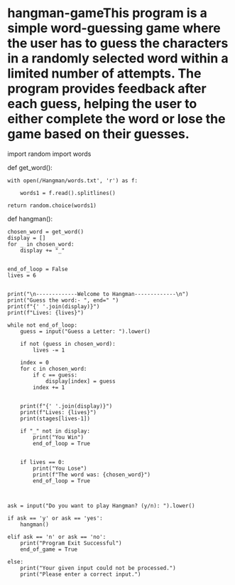 # hangman-gameThis program is a simple word-guessing game where the user has to guess the characters in a randomly selected word within a limited number of attempts. The program provides feedback after each guess, helping the user to either complete the word or lose the game based on their guesses.
import random
import words
 

def get_word():
    
    with open(/Hangman/words.txt', 'r') as f:
        
        words1 = f.read().splitlines()
        
    return random.choice(words1)
 
def hangman():
    
    chosen_word = get_word()
    display = []
    for _ in chosen_word:
        display += "_"
 
   
    end_of_loop = False
    lives = 6
 
  
    print("\n-------------Welcome to Hangman-------------\n")
    print("Guess the word:- ", end=" ")
    print(f"{' '.join(display)}")
    print(f"Lives: {lives}")
     
    while not end_of_loop:
        guess = input("Guess a Letter: ").lower()
       
        if not (guess in chosen_word):
            lives -= 1
       
        index = 0
        for c in chosen_word: 
            if c == guess:
                display[index] = guess
            index += 1
 
       
        print(f"{' '.join(display)}")
        print(f"Lives: {lives}")
        print(stages[lives-1])
 
        if "_" not in display:
            print("You Win")
            end_of_loop = True
 
        
        if lives == 0:
            print("You Lose")
            print(f"The word was: {chosen_word}")
            end_of_loop = True
 

   
    ask = input("Do you want to play Hangman? (y/n): ").lower()
   
    if ask == 'y' or ask == 'yes':
        hangman()
    
    elif ask == 'n' or ask == 'no':
        print("Program Exit Successful")
        end_of_game = True
  
    else:
        print("Your given input could not be processed.")
        print("Please enter a correct input.")
         
        


